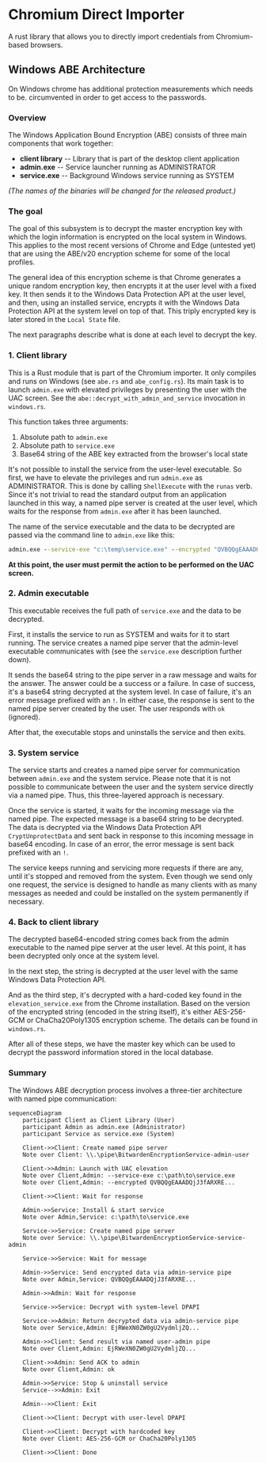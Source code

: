 # Chromium Direct Importer

A rust library that allows you to directly import credentials from Chromium-based browsers.

## Windows ABE Architecture

On Windows chrome has additional protection measurements which needs to be. circumvented in order to
get access to the passwords.

### Overview

The Windows Application Bound Encryption (ABE) consists of three main components that work together:

- **client library** -- Library that is part of the desktop client application
- **admin.exe** -- Service launcher running as ADMINISTRATOR
- **service.exe** -- Background Windows service running as SYSTEM

_(The names of the binaries will be changed for the released product.)_

### The goal

The goal of this subsystem is to decrypt the master encryption key with which the login information
is encrypted on the local system in Windows. This applies to the most recent versions of Chrome and
Edge (untested yet) that are using the ABE/v20 encryption scheme for some of the local profiles.

The general idea of this encryption scheme is that Chrome generates a unique random encryption key,
then encrypts it at the user level with a fixed key. It then sends it to the Windows Data Protection
API at the user level, and then, using an installed service, encrypts it with the Windows Data
Protection API at the system level on top of that. This triply encrypted key is later stored in the
`Local State` file.

The next paragraphs describe what is done at each level to decrypt the key.

### 1. Client library

This is a Rust module that is part of the Chromium importer. It only compiles and runs on Windows
(see `abe.rs` and `abe_config.rs`). Its main task is to launch `admin.exe` with elevated privileges
by presenting the user with the UAC screen. See the `abe::decrypt_with_admin_and_service` invocation
in `windows.rs`.

This function takes three arguments:

1. Absolute path to `admin.exe`
2. Absolute path to `service.exe`
3. Base64 string of the ABE key extracted from the browser's local state

It's not possible to install the service from the user-level executable. So first, we have to
elevate the privileges and run `admin.exe` as ADMINISTRATOR. This is done by calling `ShellExecute`
with the `runas` verb. Since it's not trivial to read the standard output from an application
launched in this way, a named pipe server is created at the user level, which waits for the response
from `admin.exe` after it has been launched.

The name of the service executable and the data to be decrypted are passed via the command line to
`admin.exe` like this:

```bat
admin.exe --service-exe "c:\temp\service.exe" --encrypted "QVBQQgEAAADQjJ3fARXREYx6AMBPwpfrAQAAA..."
```

**At this point, the user must permit the action to be performed on the UAC screen.**

### 2. Admin executable

This executable receives the full path of `service.exe` and the data to be decrypted.

First, it installs the service to run as SYSTEM and waits for it to start running. The service
creates a named pipe server that the admin-level executable communicates with (see the `service.exe`
description further down).

It sends the base64 string to the pipe server in a raw message and waits for the answer. The answer
could be a success or a failure. In case of success, it's a base64 string decrypted at the system
level. In case of failure, it's an error message prefixed with an `!`. In either case, the response
is sent to the named pipe server created by the user. The user responds with `ok` (ignored).

After that, the executable stops and uninstalls the service and then exits.

### 3. System service

The service starts and creates a named pipe server for communication between `admin.exe` and the
system service. Please note that it is not possible to communicate between the user and the system
service directly via a named pipe. Thus, this three-layered approach is necessary.

Once the service is started, it waits for the incoming message via the named pipe. The expected
message is a base64 string to be decrypted. The data is decrypted via the Windows Data Protection
API `CryptUnprotectData` and sent back in response to this incoming message in base64 encoding. In
case of an error, the error message is sent back prefixed with an `!`.

The service keeps running and servicing more requests if there are any, until it's stopped and
removed from the system. Even though we send only one request, the service is designed to handle as
many clients with as many messages as needed and could be installed on the system permanently if
necessary.

### 4. Back to client library

The decrypted base64-encoded string comes back from the admin executable to the named pipe server at
the user level. At this point, it has been decrypted only once at the system level.

In the next step, the string is decrypted at the user level with the same Windows Data Protection
API.

And as the third step, it's decrypted with a hard-coded key found in the `elevation_service.exe`
from the Chrome installation. Based on the version of the encrypted string (encoded in the string
itself), it's either AES-256-GCM or ChaCha20Poly1305 encryption scheme. The details can be found in
`windows.rs`.

After all of these steps, we have the master key which can be used to decrypt the password
information stored in the local database.

### Summary

The Windows ABE decryption process involves a three-tier architecture with named pipe communication:

```mermaid
sequenceDiagram
    participant Client as Client Library (User)
    participant Admin as admin.exe (Administrator)
    participant Service as service.exe (System)

    Client->>Client: Create named pipe server
    Note over Client: \\.\pipe\BitwardenEncryptionService-admin-user

    Client->>Admin: Launch with UAC elevation
    Note over Client,Admin: --service-exe c:\path\to\service.exe
    Note over Client,Admin: --encrypted QVBQQgEAAADQjJ3fARXRE...

    Client->>Client: Wait for response

    Admin->>Service: Install & start service
    Note over Admin,Service: c:\path\to\service.exe

    Service->>Service: Create named pipe server
    Note over Service: \\.\pipe\BitwardenEncryptionService-service-admin

    Service->>Service: Wait for message

    Admin->>Service: Send encrypted data via admin-service pipe
    Note over Admin,Service: QVBQQgEAAADQjJ3fARXRE...

    Admin->>Admin: Wait for response

    Service->>Service: Decrypt with system-level DPAPI

    Service->>Admin: Return decrypted data via admin-service pipe
    Note over Service,Admin: EjRWeXN0ZW0gU2VydmljZQ...

    Admin->>Client: Send result via named user-admin pipe
    Note over Client,Admin: EjRWeXN0ZW0gU2VydmljZQ...

    Client->>Admin: Send ACK to admin
    Note over Client,Admin: ok

    Admin->>Service: Stop & uninstall service
    Service-->>Admin: Exit

    Admin-->>Client: Exit

    Client->>Client: Decrypt with user-level DPAPI

    Client->>Client: Decrypt with hardcoded key
    Note over Client: AES-256-GCM or ChaCha20Poly1305

    Client->>Client: Done
```
